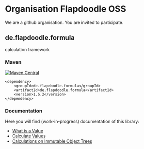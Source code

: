 # Organisation Flapdoodle OSS

We are a github organisation. You are invited to participate.

## de.flapdoodle.formula

calculation framework

### Maven

[![Maven Central](https://img.shields.io/maven-central/v/de.flapdoodle/de.flapdoodle.formula.svg)](https://maven-badges.herokuapp.com/maven-central/de.flapdoodle/de.flapdoodle.formula)

	<dependency>
		<groupId>de.flapdoodle.formula</groupId>
		<artifactId>de.flapdoodle.formula</artifactId>
		<version>1.6.2</version>
	</dependency>
                                            
### Documentation

Here you will find (work-in-progress) documentation of this library:

- [What is a Value](WhatIsAValue.md)
- [Calculate Values](HowToCalculate.md)
- [Calculations on Immutable Object Trees](HowToCalculateChangeableInstanceTest.md)



